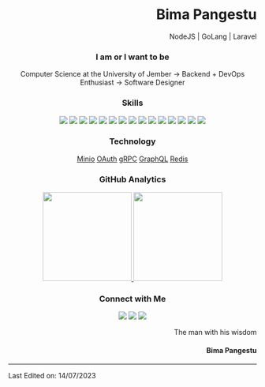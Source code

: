 <h1 align="right">Bima Pangestu</h1>
<p align="right">NodeJS | GoLang | Laravel</p>

<h3 align="center">I am or I want to be</h3>
<p align="center">Computer Science at the University of Jember &rarr; Backend + DevOps Enthusiast &rarr; Software Designer</p>

<h3 align="center">Skills</h3>
<p align="center">
  <img src="https://img.shields.io/badge/c-%2300599C.svg?style=for-the-badge&logo=c&logoColor=white"/>
  <img src="https://img.shields.io/badge/c%23-%23239120.svg?style=for-the-badge&logo=c-sharp&logoColor=white"/>
  <img src="https://img.shields.io/badge/c++-%2300599C.svg?style=for-the-badge&logo=c%2B%2B&logoColor=white"/>
  <img src="https://img.shields.io/badge/python-3670A0?style=for-the-badge&logo=python&logoColor=white"/>
  <img src="https://img.shields.io/badge/javascript-ccaa30.svg?style=for-the-badge&logo=javascript&logoColor=white"/>
  <img src="https://img.shields.io/badge/node.js-6DA55F?style=for-the-badge&logo=node.js&logoColor=white"/>
  <img src="https://img.shields.io/badge/go-00599C?style=for-the-badge&logo=go&logoColor=white"/>
  <img src="https://img.shields.io/badge/Laravel-dd1100?style=for-the-badge&logo=laravel&logoColor=white"/>
  <img src="https://img.shields.io/badge/html5-%23E34F26.svg?style=for-the-badge&logo=html5&logoColor=white"/>
  <img src="https://img.shields.io/badge/linux-%23525051.svg?style=for-the-badge&logo=linux&logoColor=white"/>
  <img src="https://img.shields.io/badge/git-%23F05033.svg?style=for-the-badge&logo=git&logoColor=white"/>
  <img src="https://img.shields.io/badge/mysql-%2300f.svg?style=for-the-badge&logo=mysql&logoColor=white"/>
  <img src="https://img.shields.io/badge/postgres-%23316192.svg?style=for-the-badge&logo=postgresql&logoColor=white"/>
  <img src="https://img.shields.io/badge/MongoDB-%234ea94b.svg?style=for-the-badge&logo=mongodb&logoColor=white"/>
  <img src="https://img.shields.io/badge/docker-00599C?style=for-the-badge&logo=docker&logoColor=white"/>
</p>

<h3 align="center">Technology</h3>
<div align="center">
  <a href="https://github.com/punkestu/hello-minio"><ins>Minio</ins></a>
  <a href="https://github.com/punkestu/hello-oauth"><ins>OAuth</ins></a>
  <a href="https://github.com/punkestu/hello-grpc"><ins>gRPC</ins></a>
  <a href="https://github.com/punkestu/hello-graphql"><ins>GraphQL</ins></a>
  <a href="https://github.com/punkestu/hello-redis"><ins>Redis</ins></a>
</div>

<h3 align="center">GitHub Analytics</h3>
<p align="center">
<a href="https://github.com/punkestu">
  <img height="180em" src="https://github-readme-stats-eight-theta.vercel.app/api?username=punkestu&show_icons=true&theme=algolia&include_all_commits=true&count_private=true"/>
  <img height="180em" src="https://github-readme-stats-eight-theta.vercel.app/api/top-langs/?username=punkestu&layout=compact&langs_count=8&theme=algolia"/>
</a>
</p>

<h3 align="center">Connect with Me</h3>
<p align="center">
<a href="https://www.linkedin.com/in/moch-bima-pangestu-31429920a/"><img src="https://img.shields.io/badge/linkedin-%230077B5.svg?style=for-the-badge&logo=linkedin&logoColor=white"/></a>
<a href="mailto:pangestubima89@gmail.com"><img src="https://img.shields.io/badge/Gmail-D14836?style=for-the-badge&logo=gmail&logoColor=white"/></a>
<a href="https://instagram.com/b_pangestu03"><img src="https://img.shields.io/badge/Instagram-%23E4405F.svg?style=for-the-badge&logo=Instagram&logoColor=white"/></a>
</p>

<p align="right">The man with his wisdom</p>
<h4 align="right">Bima Pangestu</h4>

-----

Last Edited on: 14/07/2023
